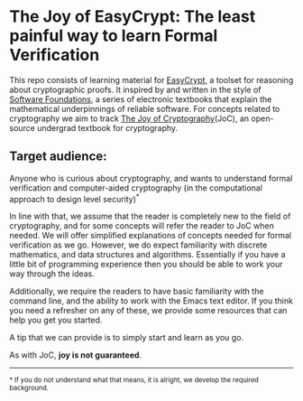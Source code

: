 # The Joy of EasyCrypt: The least painful way to learn Formal Verification

This repo consists of learning material for [EasyCrypt](https://github.com/EasyCrypt/easycrypt), a toolset for reasoning about cryptographic proofs. It inspired by and written in the style of [Software Foundations](https://softwarefoundations.cis.upenn.edu/), a series of electronic textbooks that explain the mathematical underpinnings of reliable software. For concepts related to cryptography we aim to track [The Joy of Cryptography](https://joyofcryptography.com/)(JoC), an open-source undergrad textbook for cryptography.

## Target audience:

Anyone who is curious about cryptography, and wants to understand formal verification and computer-aided cryptography (in the computational approach to design level security)<sup>*</sup>

In line with that, we assume that the reader is completely new to the field of cryptography, and for some concepts will refer the reader to JoC when needed. We will offer simplified explanations of concepts needed for formal verification as we go. However, we do expect familiarity with discrete mathematics, and data structures and algorithms. Essentially if you have a little bit of programming experience then you should be able to work your way through the ideas.

Additionally, we require the readers to have basic familiarity with the command line, and the ability to work with the Emacs text editor. If you think you need a refresher on any of these, we provide some resources that can help you get you started.

A tip that we can provide is to simply start and learn as you go.

As with JoC, **joy is not guaranteed**.

---

<sup>* If you do not understand what that means, it is alright, we develop the required background.</sup>